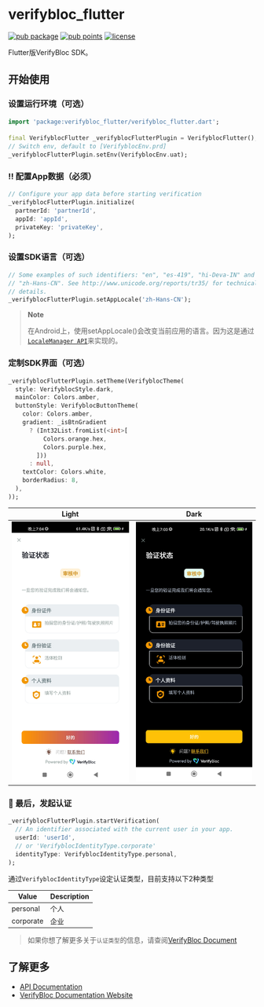 # verifybloc_flutter

[![pub package](https://img.shields.io/pub/v/verifybloc_flutter.svg)](https://pub.dev/packages/verifybloc_flutter)
[![pub points](https://img.shields.io/pub/points/verifybloc_flutter)](https://pub.dev/packages/verifybloc_flutter/score)
[![license](https://img.shields.io/github/license/mintinglabs/kyc-verifybloc-sdk-flutter)](https://github.com/mintinglabs/kyc-verifybloc-sdk-flutter/blob/main/LICENSE)

Flutter版VerifyBloc SDK。

## 开始使用

### 设置运行环境（可选）

```dart
import 'package:verifybloc_flutter/verifybloc_flutter.dart';

final VerifyblocFlutter _verifyblocFlutterPlugin = VerifyblocFlutter();
// Switch env, default to [VerifyblocEnv.prd]
_verifyblocFlutterPlugin.setEnv(VerifyblocEnv.uat);
```

### ‼️ 配置App数据（必须）

```dart
// Configure your app data before starting verification
_verifyblocFlutterPlugin.initialize(
  partnerId: 'partnerId',
  appId: 'appId',
  privateKey: 'privateKey',
);
```

### 设置SDK语言（可选）

```dart
// Some examples of such identifiers: "en", "es-419", "hi-Deva-IN" and
// "zh-Hans-CN". See http://www.unicode.org/reports/tr35/ for technical
// details.
_verifyblocFlutterPlugin.setAppLocale('zh-Hans-CN');
```

> **Note**
>
> 在Android上，使用setAppLocale()会改变当前应用的语言。因为这是通过[`LocaleManager API`](https://developer.android.com/guide/topics/resources/app-languages)来实现的。

### 定制SDK界面（可选）

```dart
_verifyblocFlutterPlugin.setTheme(VerifyblocTheme(
  style: VerifyblocStyle.dark,
  mainColor: Colors.amber,
  buttonStyle: VerifyblocButtonTheme(
    color: Colors.amber,
    gradient: _isBtnGradient
      ? (Int32List.fromList(<int>[
          Colors.orange.hex,
          Colors.purple.hex,
        ]))
      : null,
    textColor: Colors.white,
    borderRadius: 8,
  ),
));
```

| Light                                                                                                            | Dark                                                                                                            |
|------------------------------------------------------------------------------------------------------------------|-----------------------------------------------------------------------------------------------------------------|
| ![](https://raw.githubusercontent.com/mintinglabs/kyc-verifybloc-sdk-flutter/main/example/screenshots/light.jpg) | ![](https://raw.githubusercontent.com/mintinglabs/kyc-verifybloc-sdk-flutter/main/example/screenshots/dark.jpg) |

### 🚀 最后，发起认证

```dart
_verifyblocFlutterPlugin.startVerification(
  // An identifier associated with the current user in your app.
  userId: 'userId',
  // or 'VerifyblocIdentityType.corporate'
  identityType: VerifyblocIdentityType.personal,
);
```

通过`VerifyblocIdentityType`设定认证类型，目前支持以下2种类型

| Value     | Description |
|-----------|-------------|
| personal  | 个人          |
| corporate | 企业          |

> 如果你想了解更多关于`认证类型`的信息，请查阅[VerifyBloc Document](https://www.google.com)

## 了解更多

- [API Documentation](https://pub.dev/documentation/verifybloc_flutter/latest/)
- [VerifyBloc Documentation Website](https://www.google.com)
